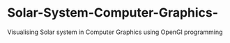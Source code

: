# Solar-System-Computer-Graphics-
Visualising Solar system in  Computer Graphics using OpenGl programming
